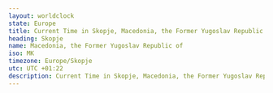 ```yaml
---
layout: worldclock
state: Europe
title: Current Time in Skopje, Macedonia, the Former Yugoslav Republic of
heading: Skopje
name: Macedonia, the Former Yugoslav Republic of
iso: MK
timezone: Europe/Skopje
utc: UTC +01:22
description: Current Time in Skopje, Macedonia, the Former Yugoslav Republic of [Live], Europe. Live update now time in Skopje, timezone Europe/Skopje, UTC +01:22, Country ISO code & Current Local Time.
---
```


